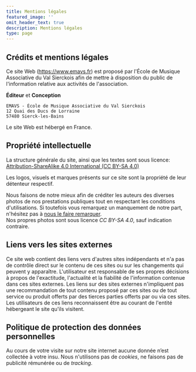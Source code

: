 ```yaml
---
title: Mentions légales
featured_image: ''
omit_header_text: true
description: Mentions légales
type: page
---
```



## Crédits et mentions légales

Ce site Web (https://www.emavs.fr) est proposé par l'École de Musique Associative du Val
Sierckois afin de mettre à disposition du public de l'information relative aux activités
de l'association.


__Éditeur__ et __Conception__

    EMAVS - École de Musique Associative du Val Sierckois  
    12 Quai des Ducs de Lorraine  
    57480 Sierck-les-Bains

Le site Web est hébergé en France.

## Propriété intellectuelle

La structure générale du site, ainsi que les textes sont sous licence:
[Attribution-ShareAlike 4.0 International (CC BY-SA 4.0)](https://creativecommons.org/licenses/by-sa/4.0/)

Les logos, visuels et marques présents sur ce site sont la propriété de leur détenteur
respectif.

Nous faisons de notre mieux afin de créditer les auteurs des diverses photos
de nos prestations publiques tout en respectant les conditions d'utilisations.
Si toutefois vous remarquez un manquement de notre part, n'hésitez pas à
[nous le faire remarquer](/contact).  
Nos propres photos sont sous licence _CC BY-SA 4.0_, sauf indication contraire.


## Liens vers les sites externes

Ce site web contient des liens vers d'autres sites indépendants et n'a pas de contrôle
direct sur le contenu de ces sites ou sur les changements qui peuvent y apparaître.
L'utilisateur est responsable de ses propres décisions à propos de l'exactitude,
l'actualité et la fiabilité de l'information contenue dans ces sites externes.
Les liens sur des sites externes n'impliquent pas une recommandation de tout contenu
proposé par ces sites ou de tout service ou produit offerts par des tierces parties
offerts par ou via ces sites. Les utilisateurs de ces liens reconnaissent être au
courant de l'entité hébergeant le site qu'ils visitent.


## Politique de protection des données personnelles

Au cours de votre visite sur notre site internet aucune donnée n’est collectée à votre
insu. Nous n'utilisons pas de _cookies_, ne faisons pas de publicité rémunérée ou de
_tracking_.
